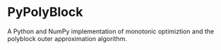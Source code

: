 # PyPolyBlock
A Python and NumPy implementation of monotonic optimiztion and the polyblock outer approximation algorithm. 
